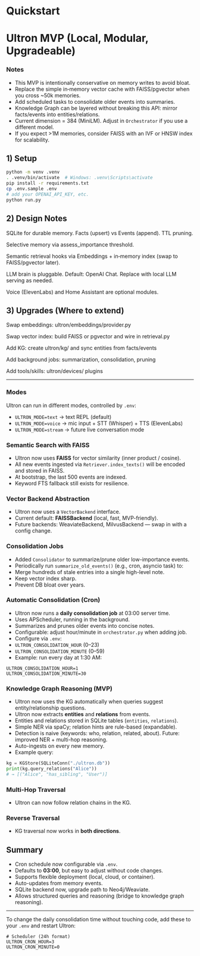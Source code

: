 # Quickstart


# Ultron MVP (Local, Modular, Upgradeable)

### Notes

- This MVP is intentionally conservative on memory writes to avoid bloat.
- Replace the simple in‑memory vector cache with FAISS/pgvector when you cross ~50k memories.
- Add scheduled tasks to consolidate older events into summaries.
- Knowledge Graph can be layered without breaking this API: mirror facts/events into entities/relations.
- Current dimension = 384 (MiniLM). Adjust in `Orchestrator` if you use a different model.
- If you expect >1M memories, consider FAISS with an IVF or HNSW index for scalability.

## 1) Setup

```bash
python -m venv .venv
. .venv/bin/activate  # Windows: .venv\Scripts\activate
pip install -r requirements.txt
cp .env.sample .env
# add your OPENAI_API_KEY, etc.
python run.py
```

## 2) Design Notes

SQLite for durable memory. Facts (upsert) vs Events (append). TTL pruning.

Selective memory via assess_importance threshold.

Semantic retrieval hooks via Embeddings + in‑memory index (swap to FAISS/pgvector later).

LLM brain is pluggable. Default: OpenAI Chat. Replace with local LLM serving as needed.

Voice (ElevenLabs) and Home Assistant are optional modules.

## 3) Upgrades (Where to extend)

Swap embeddings: ultron/embeddings/provider.py

Swap vector index: build FAISS or pgvector and wire in retrieval.py

Add KG: create ultron/kg/ and sync entities from facts/events

Add background jobs: summarization, consolidation, pruning

Add tools/skills: ultron/devices/ plugins

---

### Modes
Ultron can run in different modes, controlled by `.env`:
- `ULTRON_MODE=text` → text REPL (default)
- `ULTRON_MODE=voice` → mic input + STT (Whisper) + TTS (ElevenLabs)
- `ULTRON_MODE=stream` → future live conversation mode

### Semantic Search with FAISS

- Ultron now uses **FAISS** for vector similarity (inner product / cosine).
- All new events ingested via `Retriever.index_texts()` will be encoded and stored in FAISS.
- At bootstrap, the last 500 events are indexed.
- Keyword FTS fallback still exists for resilience.

### Vector Backend Abstraction

- Ultron now uses a `VectorBackend` interface.
- Current default: **FAISSBackend** (local, fast, MVP-friendly).
- Future backends: WeaviateBackend, MilvusBackend — swap in with a config change.

### Consolidation Jobs

- Added `Consolidator` to summarize/prune older low-importance events.
- Periodically run `summarize_old_events()` (e.g., cron, asyncio task) to:
- Merge hundreds of stale entries into a single high-level note.
- Keep vector index sharp.
- Prevent DB bloat over years.

### Automatic Consolidation (Cron)

- Ultron now runs a **daily consolidation job** at 03:00 server time.
- Uses APScheduler, running in the background.
- Summarizes and prunes older events into concise notes.
- Configurable: adjust hour/minute in `orchestrator.py` when adding job.
- Configure via `.env`:
- `ULTRON_CONSOLIDATION_HOUR` (0–23)
- `ULTRON_CONSOLIDATION_MINUTE` (0–59)
- Example: run every day at 1:30 AM:
```env
ULTRON_CONSOLIDATION_HOUR=1
ULTRON_CONSOLIDATION_MINUTE=30
```

### Knowledge Graph Reasoning (MVP)

- Ultron now uses the KG automatically when queries suggest entity/relationship questions.
- Ultron now extracts **entities** and **relations** from events.
- Entities and relations stored in SQLite tables (`entities`, `relations`).
- Simple NER via spaCy; relation hints are rule-based (expandable).
- Detection is naive (keywords: who, relation, related, about). Future: improved NER + multi-hop reasoning.
- Auto-ingests on every new memory.
- Example query:
```python
kg = KGStore(SQLiteConn("./ultron.db"))
print(kg.query_relations("Alice"))
# → [("Alice", "has_sibling", "User")]
```

### Multi-Hop Traversal
- Ultron can now follow relation chains in the KG.

### Reverse Traversal
- KG traversal now works in **both directions**.


## Summary
- Cron schedule now configurable via `.env`.
- Defaults to **03:00**, but easy to adjust without code changes.
- Supports flexible deployment (local, cloud, or container).
- Auto-updates from memory events.
- SQLite backend now, upgrade path to Neo4j/Weaviate.
- Allows structured queries and reasoning (bridge to knowledge graph reasoning).

---


To change the daily consolidation time without touching code, add these to your `.env` and restart Ultron:


```env
# Scheduler (24h format)
ULTRON_CRON_HOUR=3
ULTRON_CRON_MINUTE=0
```